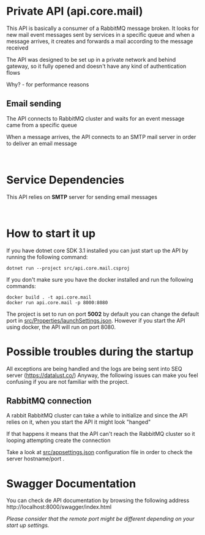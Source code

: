 # Private API (api.core.mail)

This API is basically a consumer of a RabbitMQ message broken.
It looks for new mail event messages sent by services in a specific queue and when a message arrives, it creates and forwards a mail according to the message received

The API was designed to be set up in a private network and behind gateway, so it fully opened and doesn't have any kind of authentication flows

Why? - for performance reasons

## Email sending

The API connects to RabbitMQ cluster and waits for an event message came from a specific queue

When a message arrives, the API connects to an SMTP mail server in order to deliver an email message

<br/>

# Service Dependencies

This API relies on **SMTP** server for sending email messages 


<br/>

# How to start it up

If you have dotnet core SDK 3.1 installed you can just start up the API by running the following command:
```shell
dotnet run --project src/api.core.mail.csproj
```

If you don't make sure you have the docker installed and run the following commands:
```shell
docker build . -t api.core.mail
docker run api.core.mail -p 8000:8080
```
The project is set to run on port **5002** by default
you can change the default port in [src/Properties/launchSettings.json](src/Properties/launchSettings.json).
However if you start the API using docker, the API will run on port 8080.

# Possible troubles during the startup

All exceptions are being handled and the logs are being sent into SEQ server (https://datalust.co/)
Anyway, the following issues can make you feel confusing if you are not familiar with the project.

## RabbitMQ connection

A rabbit RabbitMQ cluster can take a while to initialize and since the API relies on it, when you start the API it might look "hanged"

If that happens it means that the API can't reach the RabbitMQ cluster so it looping attempting create the connection

Take a look at [src/appsettings.json](src/appsettings.json) configuration file in order to check the server hostname/port .

# Swagger Documentation

You can check de API documentation by browsing the following address
http://localhost:8000/swagger/index.html

*Please consider that the remote port might be different depending on your start up settings.*
